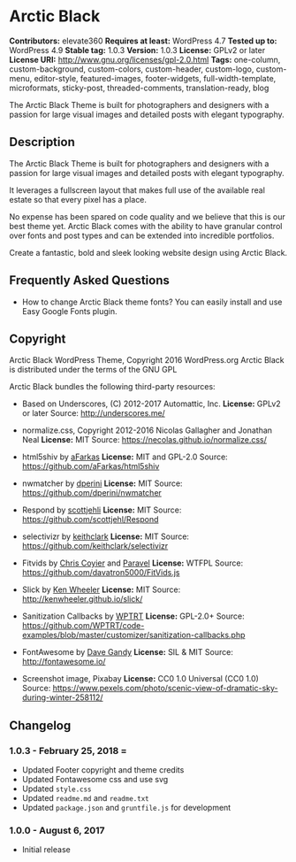 # Arctic Black

**Contributors:** elevate360
**Requires at least:** WordPress 4.7
**Tested up to:** WordPress 4.9
**Stable tag:** 1.0.3
**Version:** 1.0.3
**License:** GPLv2 or later
**License URI:** http://www.gnu.org/licenses/gpl-2.0.html
**Tags:** one-column, custom-background, custom-colors, custom-header, custom-logo, custom-menu, editor-style, featured-images, footer-widgets, full-width-template, microformats, sticky-post, threaded-comments, translation-ready, blog

The Arctic Black Theme is built for photographers and designers with a passion for large visual images and detailed posts with elegant typography.

## Description

The Arctic Black Theme is built for photographers and designers with a passion for large visual images and detailed posts with elegant typography.

It leverages a fullscreen layout that makes full use of the available real estate so that every pixel has a place.

No expense has been spared on code quality and we believe that this is our best theme yet.
Arctic Black comes with the ability to have granular control over fonts and post types and can be extended into incredible portfolios.

Create a fantastic, bold and sleek looking website design using Arctic Black.


## Frequently Asked Questions

- How to change Arctic Black theme fonts?
You can easily install and use Easy Google Fonts plugin.

## Copyright

Arctic Black WordPress Theme, Copyright 2016 WordPress.org
Arctic Black is distributed under the terms of the GNU GPL

Arctic Black bundles the following third-party resources:

- Based on Underscores, (C) 2012-2017 Automattic, Inc.
**License:** GPLv2 or later
Source: http://underscores.me/

- normalize.css, Copyright 2012-2016 Nicolas Gallagher and Jonathan Neal
**License:** MIT
Source: https://necolas.github.io/normalize.css/

- html5shiv by [aFarkas](https://github.com/aFarkas)
**License:** MIT and GPL-2.0
Source: https://github.com/aFarkas/html5shiv

- nwmatcher by [dperini](https://github.com/dperini)
**License:** MIT
Source: https://github.com/dperini/nwmatcher

- Respond by [scottjehli](https://github.com/scottjehli)
**License:** MIT
Source: https://github.com/scottjehl/Respond

- selectivizr by [keithclark](https://github.com/keithclark)
**License:** MIT
Source: https://github.com/keithclark/selectivizr

- Fitvids by [Chris Coyier](http://chriscoyier.net/) and [Paravel](http://paravelinc.com/)
**License:** WTFPL
Source: https://github.com/davatron5000/FitVids.js

- Slick by [Ken Wheeler](https://github.com/kenwheeler)
**License:** MIT
Source: http://kenwheeler.github.io/slick/

- Sanitization Callbacks by [WPTRT](https://github.com/WPTRT)
**License:** GPL-2.0+
Source: https://github.com/WPTRT/code-examples/blob/master/customizer/sanitization-callbacks.php

- FontAwesome by [Dave Gandy](http://twitter.com/davegandy)
**License:** SIL & MIT
Source: http://fontawesome.io/

- Screenshot image, Pixabay
**License:** CC0 1.0 Universal (CC0 1.0)
Source: https://www.pexels.com/photo/scenic-view-of-dramatic-sky-during-winter-258112/

## Changelog

### 1.0.3 - February 25, 2018 =
* Updated Footer copyright and theme credits
* Updated Fontawesome css and use svg
* Updated `style.css`
* Updated `readme.md` and `readme.txt`
* Updated `package.json` and `gruntfile.js` for development

### 1.0.0 - August 6, 2017
* Initial release
